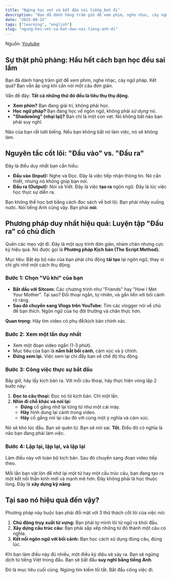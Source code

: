 ```yaml
---
title: "Ngừng học vẹt và bắt đầu nói tiếng Anh đi"
description: "Bạn đã dành hàng trăm giờ để xem phim, nghe nhạc, cày ngữ pháp nhưng vẫn ấp úng. Đây là lý do và phương pháp để thực sự bắt đầu nói."
date: "2025-08-15"
tags: ["learning", "english"]
slug: "ngung-hoc-vet-va-bat-dau-noi-tieng-anh-di"
---
```


Nguồn: <a href="https://youtu.be/-nMcOJ-YXXs" target="_blank" rel="noopener noreferrer">Youtube</a>

## **Sự thật phũ phàng: Hầu hết cách bạn học đều sai lầm**

Bạn đã dành hàng trăm giờ để xem phim, nghe nhạc, cày ngữ pháp. Kết quả? Bạn vẫn ấp úng khi cần nói một câu đơn giản.

Vấn đề đây: **Tất cả những thứ đó đều là tiêu thụ thụ động.**

- **Xem phim?** Bạn đang giải trí, không phải học.
- **Học ngữ pháp?** Bạn đang học _về_ ngôn ngữ, không phải _sử dụng_ nó.
- **"Shadowing" (nhại lại)?** Bạn chỉ là một con vẹt. Nó không bắt não bạn phải suy nghĩ.

Não của bạn rất lười biếng. Nếu bạn không bắt nó làm việc, nó sẽ không làm.

## **Nguyên tắc cốt lõi: "Đầu vào" vs. "Đầu ra"**

Đây là điều duy nhất bạn cần hiểu:

- **Đầu vào (Input):** Nghe và Đọc. Đây là việc tiếp nhận thông tin. Nó cần thiết, nhưng nó không giúp bạn nói.
- **Đầu ra (Output):** Nói và Viết. Đây là việc **tạo ra** ngôn ngữ. Đây là lúc việc học thực sự diễn ra.

Bạn không thể học bơi bằng cách đọc sách về bơi lội. Bạn phải nhảy xuống nước. Nói tiếng Anh cũng vậy. Bạn phải **nói**.

## **Phương pháp duy nhất hiệu quả: Luyện tập "Đầu ra" có chủ đích**

Quên các mẹo vặt đi. Đây là một quy trình đơn giản, nhàm chán nhưng cực kỳ hiệu quả. Nó được gọi là **Phương pháp Kịch bản (The Script Method)**.

Mục tiêu: Bắt ép bộ não của bạn phải chủ động **tái tạo** lại ngôn ngữ, thay vì chỉ ghi nhớ một cách thụ động.

### **Bước 1: Chọn "Vũ khí" của bạn**

- **Bắt đầu với Sitcom:** Các chương trình như "Friends" hay "How I Met Your Mother". Tại sao? Đối thoại ngắn, tự nhiên, và gắn liền với bối cảnh rõ ràng.
- **Sau đó chuyển sang Vlogs trên YouTube:** Tìm các vlogger nói về chủ đề bạn thích. Ngôn ngữ của họ đời thường và chân thực hơn.

**Quan trọng:** Hãy tìm video có phụ đề/kịch bản chính xác.

### **Bước 2: Xem một lần duy nhất**

- Xem một đoạn video ngắn (1-3 phút).
- Mục tiêu của bạn là **nắm bắt bối cảnh**, cảm xúc và ý chính.
- **Đừng xem lại.** Việc xem lại chỉ đẩy bạn về chế độ thụ động.

### **Bước 3: Công việc thực sự bắt đầu**

Bây giờ, hãy lấy kịch bản ra. Với mỗi câu thoại, hãy thực hiện vòng lặp 2 bước này:

1. **Đọc to câu thoại:** Đọc nó từ kịch bản. Chỉ một lần.
2. **Nhìn đi chỗ khác và nói lại:**
   - **Đừng** cố gắng nhớ lại từng từ như một cái máy.
   - **Hãy** hình dung lại cảnh trong video.
   - **Hãy** cố gắng nói lại câu đó với cùng một ý nghĩa và cảm xúc.

Nó sẽ khó lúc đầu. Bạn sẽ quên từ. Bạn sẽ nói sai. **Tốt.** Điều đó có nghĩa là não bạn đang phải làm việc.

### **Bước 4: Lặp lại, lặp lại, và lặp lại**

Làm điều này với toàn bộ kịch bản. Sau đó chuyển sang đoạn video tiếp theo.

Mỗi lần bạn vật lộn để nhớ lại một từ hay một cấu trúc câu, bạn đang tạo ra một kết nối thần kinh mới và mạnh mẽ hơn. Đây không phải là học thuộc lòng. Đây là **xây dựng kỹ năng**.

## **Tại sao nó hiệu quả đến vậy?**

Phương pháp này buộc bạn phải đối mặt với 3 thử thách cốt lõi của việc nói:

1. **Chủ động truy xuất từ vựng:** Bạn phải tự mình lôi từ ngữ ra khỏi đầu.
2. **Xây dựng cấu trúc câu:** Bạn phải sắp xếp những từ đó thành một câu có nghĩa.
3. **Kết nối ngôn ngữ với bối cảnh:** Bạn học cách sử dụng đúng câu, đúng lúc.

Khi bạn làm điều này đủ nhiều, một điều kỳ diệu sẽ xảy ra. Bạn sẽ ngừng dịch từ tiếng Việt trong đầu. Bạn sẽ bắt đầu **suy nghĩ bằng tiếng Anh**.

Đó là mục tiêu cuối cùng. Ngừng tìm kiếm lối tắt. Bắt đầu công việc đi.
